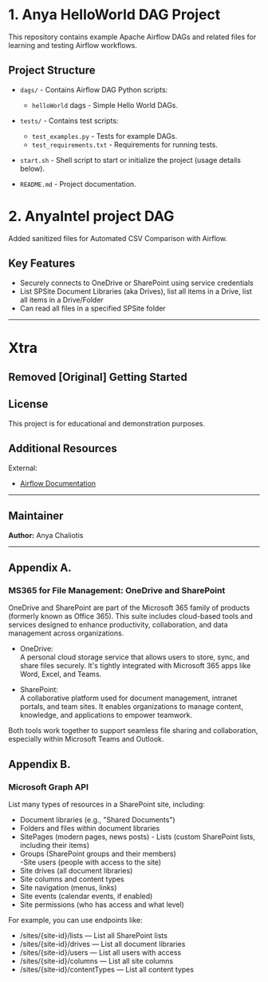 
# 1. Anya HelloWorld DAG Project

This repository contains example Apache Airflow DAGs and related files for learning and testing Airflow workflows.

## Project Structure

- `dags/` - Contains Airflow DAG Python scripts:
  - `helloWorld` dags - Simple Hello World DAGs.


- `tests/` - Contains test scripts:
  - `test_examples.py` - Tests for example DAGs.
  - `test_requirements.txt` - Requirements for running tests.
- `start.sh` - Shell script to start or initialize the project (usage details below).
- `README.md` - Project documentation.

# 2. AnyaIntel project DAG

Added sanitized files for Automated CSV Comparison with Airflow.  

## Key Features
- Securely connects to OneDrive or SharePoint using service credentials  
- List SPSite Document Libraries (aka Drives), list all items in a Drive, list all items in a Drive/Folder  
- Can read all files in a specified SPSite folder

---

# Xtra
## Removed [Original] Getting Started



## License

This project is for educational and demonstration purposes.

## Additional Resources

External:
- [Airflow Documentation](https://airflow.apache.org/docs/apache-airflow/stable/index.html)

---
## Maintainer
**Author:** Anya Chaliotis

---
## Appendix A.

### MS365 for File Management: OneDrive and SharePoint
OneDrive and SharePoint are part of the Microsoft 365 family of products (formerly known as Office 365). This suite includes cloud-based tools and services designed to enhance productivity, collaboration, and data management across organizations.

- OneDrive:  
A personal cloud storage service that allows users to store, sync, and share files securely. It's tightly integrated with Microsoft 365 apps like Word, Excel, and Teams.

- SharePoint:  
A collaborative platform used for document management, intranet portals, and team sites. It enables organizations to manage content, knowledge, and applications to empower teamwork.

Both tools work together to support seamless file sharing and collaboration, especially within Microsoft Teams and Outlook.

## Appendix B. 
###  Microsoft Graph API
List many types of resources in a SharePoint site, including:  
- Document libraries (e.g., "Shared Documents")  
- Folders and files within document libraries  
- SitePages (modern pages, news posts)  - Lists (custom SharePoint lists, including their items)  
- Groups (SharePoint groups and their members)  
-Site users (people with access to the site)  
- Site drives (all document libraries)  
- Site columns and content types  
- Site navigation (menus, links)  
- Site events (calendar events, if enabled)  
- Site permissions (who has access and what level) 

For example, you can use endpoints like: 

- /sites/{site-id}/lists — List all SharePoint lists  
- /sites/{site-id}/drives — List all document libraries  
- /sites/{site-id}/users — List all users with access  
- /sites/{site-id}/columns — List all site columns  
- /sites/{site-id}/contentTypes — List all content types 
